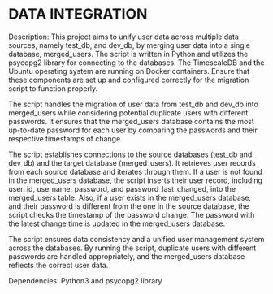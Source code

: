 # DATA INTEGRATION

Description:
This project aims to unify user data across multiple data sources, namely test_db, and dev_db, by merging user data into a single database, merged_users. The script is written in Python and utilizes the psycopg2 library for connecting to the databases. The TimescaleDB and the Ubuntu operating system are running on Docker containers. Ensure that these components are set up and configured correctly for the migration script to function properly.

The script handles the migration of user data from test_db and dev_db into merged_users while considering potential duplicate users with different passwords. It ensures that the merged_users database contains the most up-to-date password for each user by comparing the passwords and their respective timestamps of change.

The script establishes connections to the source databases (test_db and dev_db) and the target database (merged_users). It retrieves user records from each source database and iterates through them. If a user is not found in the merged_users database, the script inserts their user record, including user_id, username, password, and password_last_changed, into the merged_users table. Also, if a user exists in the merged_users database, and their password is different from the one in the source database, the script checks the timestamp of the password change. The password with the latest change time is updated in the merged_users database.

The script ensures data consistency and a unified user management system across the databases. By running the script, duplicate users with different passwords are handled appropriately, and the merged_users database reflects the correct user data.

Dependencies:
Python3 and 
psycopg2 library


